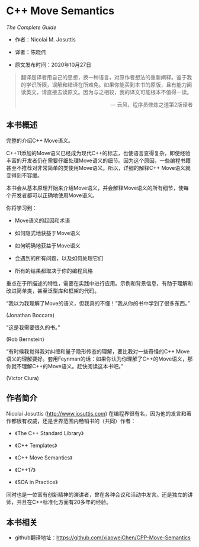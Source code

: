 # C++ Move Semantics
*The Complete Guide*

* 作者：Nicolai M. Josuttis

* 译者：陈晓伟

* 原文发布时间：2020年10月27日

> 翻译是译者用自己的思想，换一种语言，对原作者想法的重新阐释。鉴于我的学识所限，误解和错译在所难免。如果你能买到本书的原版，且有能力阅读英文，请直接去读原文。因为与之相较，我的译文可能根本不值得一读。
>
> <p align="right"> — 云风，程序员修炼之道第2版译者</p>

## 本书概述

完整的介绍C++ Move语义。

C++11添加的Move语义已经成为现代C++的标志，也使语言变得复杂，即使经验丰富的开发者仍在需要仔细处理Move语义的细节。因为这个原因，一些编程书籍甚至不推荐对非常简单的类使用Move语义。所以，详细的解释C++ Move语义就变得刻不容缓。

本书会从基本原理开始来介绍Move语义，并会解释Move语义的所有细节，使每个开发者都可以正确地使用Move语义。

你将学习到：

* Move语义的起因和术语

* 如何隐式地获益于Move语义

* 如何明确地获益于Move语义

* 会遇到的所有问题，以及如何处理它们

* 所有的结果都取决于你的编程风格

重点在于所描述的特性，需要在实践中进行应用。示例和背景信息，有助于理解和改进简单类，甚至泛型库和框架的代码。



“我以为我理解了Move的语义，但我真的不懂！”我从你的书中学到了很多东西。”

(Jonathan Boccara)

“这是我需要很久的书。”

(Rob Bernstein)

“有时候我觉得我对纠缠和量子隐形传态的理解，要比我对一些奇怪的C++ Move语义的理解要好。套用Feynman的话：如果你认为你理解了C++的Move语义，那你就不理解C++的Move语义。赶快阅读这本书吧。”

(Victor Ciura)

## 作者简介

Nicolai Josuttis (<http://www.josuttis.com>) 在编程界很有名，因为他的发言和著作都很有权威，还是世界范围内畅销书的（共同）作者：

* 《The C++ Standard Library》

* 《C++ Templates》

* 《C++ Move Semantics》

* 《C++17》

* 《SOA in Practice》

同时也是一位富有创新精神的演讲者，曾在各种会议和活动中发言。还是独立的讲师，并且在C++标准化方面有20多年的经验。

## 本书相关

* github翻译地址：https://github.com/xiaoweiChen/CPP-Move-Semantics